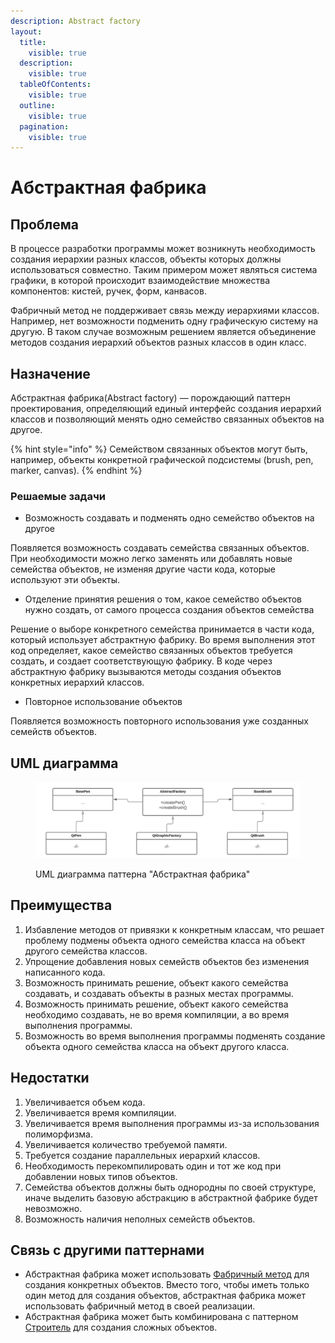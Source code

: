 ```yaml
---
description: Abstract factory
layout:
  title:
    visible: true
  description:
    visible: true
  tableOfContents:
    visible: true
  outline:
    visible: true
  pagination:
    visible: true
---
```


# Абстрактная фабрика

## Проблема

В процессе разработки программы может возникнуть необходимость создания иерархии разных классов, объекты которых должны использоваться совместно. Таким примером может являться система графики, в которой происходит взаимодействие множества компонентов: кистей, ручек, форм, канвасов.&#x20;

Фабричный метод не поддерживает связь между иерархиями классов. Например, нет возможности подменить одну графическую систему на другую. В таком случае возможным решением является объединение методов создания иерархий объектов разных классов в один класс.

## Назначение

Абстрактная фабрика(Abstract factory) — порождающий паттерн проектирования, определяющий единый интерфейс создания иерархий классов и позволяющий менять одно семейство связанных объектов на другое.&#x20;

{% hint style="info" %}
Семейством связанных объектов могут быть, например, объекты конкретной графической подсистемы (brush, pen, marker, canvas).
{% endhint %}

### Решаемые задачи

* Возможность создавать и подменять одно семейство объектов на другое

Появляется возможность создавать семейства связанных объектов. При необходимости можно легко заменять или добавлять новые семейства объектов, не изменяя другие части кода, которые используют эти объекты.

* Отделение принятия решения о том, какое семейство объектов нужно создать, от самого процесса создания объектов семейства

Решение о выборе конкретного семейства принимается в части кода, который использует абстрактную фабрику. Во время выполнения этот код определяет, какое семейство связанных объектов требуется создать, и создает соответствующую фабрику. В коде через абстрактную фабрику вызываются методы создания объектов конкретных иерархий классов.

* Повторное использование объектов

Появляется возможность повторного использования уже созданных семейств объектов.

## UML диаграмма

<div data-full-width="true">

<figure><img src="../../../.gitbook/assets/abstract_factory_white.png" alt=""><figcaption><p>UML диаграмма паттерна "Абстрактная фабрика"</p></figcaption></figure>

</div>

## Преимущества

1. Избавление методов от привязки к конкретным классам, что решает проблему подмены объекта одного семейства класса на объект другого семейства классов.
2. Упрощение добавления новых семейств объектов без изменения написанного кода.
3. Возможность принимать решение, объект какого семейства создавать, и создавать объекты в разных местах программы.
4. Возможность принимать решение, объект какого семейства необходимо создавать, не во время компиляции, а во время выполнения программы.
5. Возможность во время выполнения программы подменять создание объекта одного семейства класса на объект другого класса.

## Недостатки

1. Увеличивается объем кода.
2. Увеличивается время компиляции.
3. Увеличивается время выполнения программы из-за использования полиморфизма.
4. Увеличивается количество требуемой памяти.
5. Требуется создание параллельных иерархий классов.
6. Необходимость перекомпилировать один и тот же код при добавлении новых типов объектов.
7. Семейства объектов должны быть однородны по своей структуре, иначе выделить базовую абстракцию в абстрактной фабрике будет невозможно.
8. Возможность наличия неполных семейств объектов.&#x20;

## Связь с другими паттернами

* Абстрактная фабрика может использовать [Фабричный метод](../factory-method/) для создания конкретных объектов. Вместо того, чтобы иметь только один метод для создания объектов, абстрактная фабрика может использовать фабричный метод в своей реализации.
* Абстрактная фабрика может быть комбинирована с паттерном [Строитель](../builder/) для создания сложных объектов.
